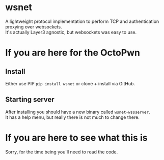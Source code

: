 # wsnet
A lightweight protocol implementation to perform TCP and authentication proxying over websockets.  
It's actually Layer3 agnostic, but websockets was easy to use.

# If you are here for the OctoPwn
## Install
Either use PIP `pip install wsnet` or clone + install via GitHub.
## Starting server
After installing you should have a new binary called `wsnet-wssserver`.  
It has a help menu, but really there is not much to change there.

# If you are here to see what this is
Sorry, for the time being you'll need to read the code.
